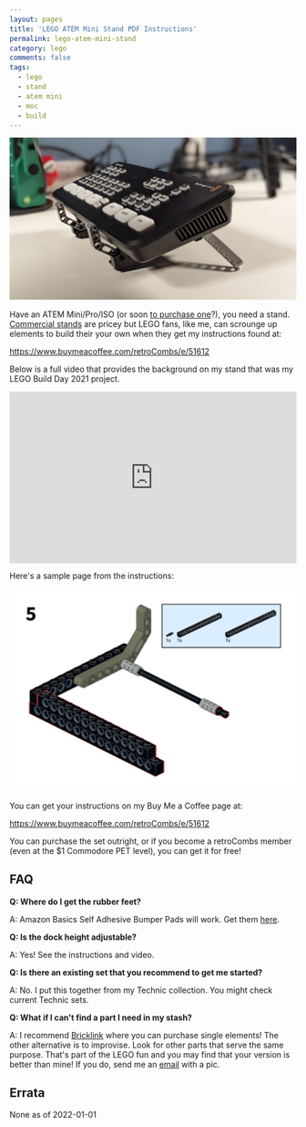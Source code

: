 ```yaml
---
layout: pages
title: 'LEGO ATEM Mini Stand PDF Instructions'
permalink: lego-atem-mini-stand
category: lego
comments: false
tags:
  - lego
  - stand
  - atem mini
  - moc
  - build 
---
```


![LEGO ATEM Mini Stand](LEGO-atem-mini-dock.jpg)

Have an ATEM Mini/Pro/ISO (or soon [to purchase one](https://amzn.to/3EKT0ye)?), you need a stand. [Commercial stands](https://ebay.us/zU6B1V) are pricey but LEGO fans, like me, can scrounge up elements to build their your own when they get my instructions found at:

<https://www.buymeacoffee.com/retroCombs/e/51612>

Below is a full video that provides the background on my stand that was my LEGO Build Day 2021 project.

<div style="position:relative;padding-top:56.25%;">
  <p><iframe src="https://www.youtube.com/embed/FRaoA08bGP4" frameborder="0" allowfullscreen style="position:absolute;top:0;left:0;width:100%;height:100%;"></iframe></p>
</div>

Here's a sample page from the instructions:

![Dock Instructions](instructions-sample.png)

You can get your instructions on my Buy Me a Coffee page at:

<https://www.buymeacoffee.com/retroCombs/e/51612>

You can purchase the set outright, or if you become a retroCombs member (even at the $1 Commodore PET level), you can get it for free!

## FAQ

**Q: Where do I get the rubber feet?**

A: Amazon Basics Self Adhesive Bumper Pads will work. Get them [here](https://amzn.to/3Hsae5g).

**Q: Is the dock height adjustable?**

A: Yes! See the instructions and video.

**Q: Is there an existing set that you recommend to get me started?**

A: No. I put this together from my Technic collection. You might check current Technic sets.

**Q: What if I can't find a part I need in my stash?**

A: I recommend [Bricklink](http://www.bricklink.com) where you can purchase single elements! The other alternative is to improvise. Look for other parts that serve the same purpose. That's part of the LEGO fun and you may find that your version is better than mine! If you do, send me an [email](retrocombs@icloud.com) with a pic.

## Errata

None as of 2022-01-01